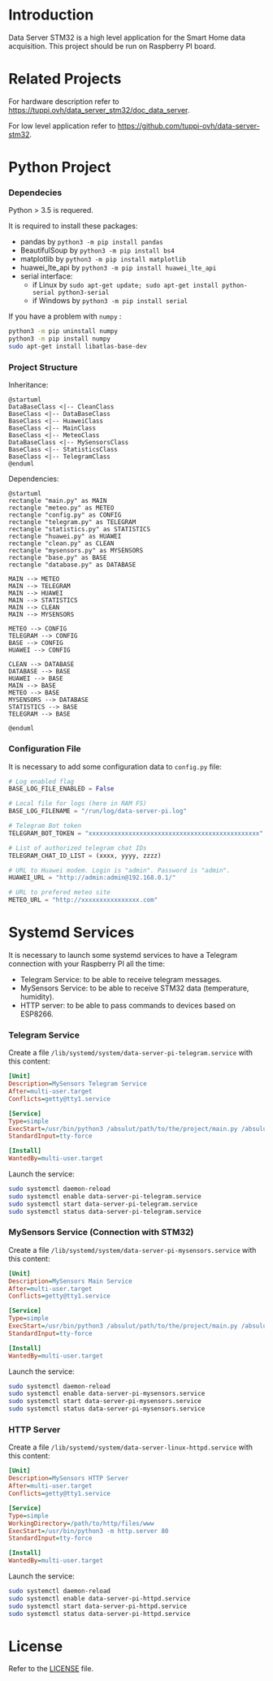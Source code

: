 # Introduction

Data Server STM32 is a high level application for the Smart Home data acquisition. 
This project should be run on Raspberry PI board.

# Related Projects

For hardware description refer to https://tuppi.ovh/data_server_stm32/doc_data_server.

For low level application refer to https://github.com/tuppi-ovh/data-server-stm32. 

# Python Project

### Dependecies

Python > 3.5 is requered.

It is required to install these packages:
- pandas by `python3 -m pip install pandas`
- BeautifulSoup by `python3 -m pip install bs4`
- matplotlib by `python3 -m pip install matplotlib`
- huawei_lte_api by `python3 -m pip install huawei_lte_api`
- serial interface:
    - if Linux by `sudo apt-get update; sudo apt-get install python-serial python3-serial`
    - if Windows by `python3 -m pip install serial`

If you have a problem with `numpy` : 
```sh
python3 -m pip uninstall numpy
python3 -m pip install numpy
sudo apt-get install libatlas-base-dev
```

### Project Structure

Inheritance:
```plantuml
@startuml
DataBaseClass <|-- CleanClass
BaseClass <|-- DataBaseClass
BaseClass <|-- HuaweiClass
BaseClass <|-- MainClass
BaseClass <|-- MeteoClass
DataBaseClass <|-- MySensorsClass
BaseClass <|-- StatisticsClass
BaseClass <|-- TelegramClass
@enduml
```

Dependencies: 
```plantuml
@startuml
rectangle "main.py" as MAIN 
rectangle "meteo.py" as METEO
rectangle "config.py" as CONFIG
rectangle "telegram.py" as TELEGRAM
rectangle "statistics.py" as STATISTICS
rectangle "huawei.py" as HUAWEI
rectangle "clean.py" as CLEAN
rectangle "mysensors.py" as MYSENSORS
rectangle "base.py" as BASE
rectangle "database.py" as DATABASE

MAIN --> METEO
MAIN --> TELEGRAM
MAIN --> HUAWEI
MAIN --> STATISTICS
MAIN --> CLEAN
MAIN --> MYSENSORS

METEO --> CONFIG
TELEGRAM --> CONFIG
BASE --> CONFIG
HUAWEI --> CONFIG

CLEAN --> DATABASE 
DATABASE --> BASE
HUAWEI --> BASE
MAIN --> BASE
METEO --> BASE
MYSENSORS --> DATABASE
STATISTICS --> BASE 
TELEGRAM --> BASE 

@enduml
```

### Configuration File

It is necessary to add some configuration data to `config.py` file:

```py
# Log enabled flag
BASE_LOG_FILE_ENABLED = False

# Local file for logs (here in RAM FS)
BASE_LOG_FILENAME = "/run/log/data-server-pi.log"

# Telegram Bot token 
TELEGRAM_BOT_TOKEN = "xxxxxxxxxxxxxxxxxxxxxxxxxxxxxxxxxxxxxxxxxxxxxxx"

# List of authorized telegram chat IDs
TELEGRAM_CHAT_ID_LIST = (xxxx, yyyy, zzzz)

# URL to Huawei modem. Login is "admin". Password is "admin". 
HUAWEI_URL = "http://admin:admin@192.168.0.1/"

# URL to prefered meteo site 
METEO_URL = "http://xxxxxxxxxxxxxxxx.com"
```

# Systemd Services

It is necessary to launch some systemd services to have a Telegram connection 
with your Raspberry PI all the time:
- Telegram Service: to be able to receive telegram messages.
- MySensors Service: to be able to receive STM32 data (temperature, humidity).
- HTTP server: to be able to pass commands to devices based on ESP8266.

### Telegram Service 

Create a file `/lib/systemd/system/data-server-pi-telegram.service` with this content:

```ini
[Unit]
Description=MySensors Telegram Service
After=multi-user.target
Conflicts=getty@tty1.service

[Service]
Type=simple
ExecStart=/usr/bin/python3 /absulut/path/to/the/project/main.py /absulut/path/to/the/project/MySensors.db auto -1
StandardInput=tty-force

[Install]
WantedBy=multi-user.target
```

Launch the service:

```sh
sudo systemctl daemon-reload
sudo systemctl enable data-server-pi-telegram.service
sudo systemctl start data-server-pi-telegram.service
sudo systemctl status data-server-pi-telegram.service
```

### MySensors Service (Connection with STM32)

Create a file `/lib/systemd/system/data-server-pi-mysensors.service` with this content:

```ini
[Unit]
Description=MySensors Main Service
After=multi-user.target
Conflicts=getty@tty1.service

[Service]
Type=simple
ExecStart=/usr/bin/python3 /absulut/path/to/the/project/main.py /absulut/path/to/the/project/MySensors.db mysensors-dont-call-from-telegram -1
StandardInput=tty-force

[Install]
WantedBy=multi-user.target
```

Launch the service:
```sh
sudo systemctl daemon-reload
sudo systemctl enable data-server-pi-mysensors.service
sudo systemctl start data-server-pi-mysensors.service
sudo systemctl status data-server-pi-mysensors.service
```


### HTTP Server

Create a file `/lib/systemd/system/data-server-linux-httpd.service` with this content:

```ini
[Unit]
Description=MySensors HTTP Server
After=multi-user.target
Conflicts=getty@tty1.service

[Service]
Type=simple
WorkingDirectory=/path/to/http/files/www
ExecStart=/usr/bin/python3 -m http.server 80
StandardInput=tty-force

[Install]
WantedBy=multi-user.target
```

Launch the service:
```sh
sudo systemctl daemon-reload
sudo systemctl enable data-server-pi-httpd.service
sudo systemctl start data-server-pi-httpd.service
sudo systemctl status data-server-pi-httpd.service
```

# License

Refer to the [LICENSE](LICENSE) file.
